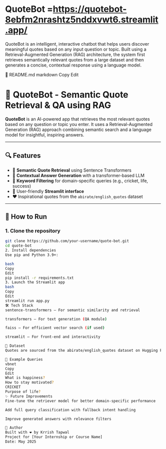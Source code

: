 # QuoteBot =https://quotebot-8ebfm2nrashtz5nddxvwt6.streamlit.app/
QuoteBot is an intelligent, interactive chatbot that helps users discover meaningful quotes based on any input question or topic. Built using a Retrieval-Augmented Generation (RAG) architecture, the system first retrieves semantically relevant quotes from a large dataset and then generates a concise, contextual response using a language model. 

📄 README.md
markdown
Copy
Edit
# 🧠 QuoteBot - Semantic Quote Retrieval & QA using RAG

**QuoteBot** is an AI-powered app that retrieves the most relevant quotes based on any question or topic you enter. It uses a Retrieval-Augmented Generation (RAG) approach combining semantic search and a language model for insightful, inspiring answers.

---

## 🔍 Features

- 🔎 **Semantic Quote Retrieval** using Sentence Transformers
- 🧠 **Contextual Answer Generation** with a transformer-based LLM
- 🎯 **Keyword Filtering** for domain-specific queries (e.g., cricket, life, success)
- 💬 User-friendly **Streamlit interface**
- ❤️ Inspirational quotes from the `abirate/english_quotes` dataset

---

## 🚀 How to Run

### 1. Clone the repository

```bash
git clone https://github.com/your-username/quote-bot.git
cd quote-bot
2. Install dependencies
Use pip and Python 3.9+:

bash
Copy
Edit
pip install -r requirements.txt
3. Launch the Streamlit app
bash
Copy
Edit
streamlit run app.py
🛠️ Tech Stack
sentence-transformers – For semantic similarity and retrieval

transformers – For text generation (QA module)

faiss – For efficient vector search (if used)

streamlit – For front-end and interactivity

📁 Dataset
Quotes are sourced from the abirate/english_quotes dataset on Hugging Face.

🧪 Example Queries
vbnet
Copy
Edit
What is happiness?
How to stay motivated?
CRICKET
Purpose of life?
✨ Future Improvements
Fine-tune the retriever model for better domain-specific performance

Add full query classification with fallback intent handling

Improve generated answers with relevance filters

👤 Author
Built with ❤️ by Krrish Tapwal
Project for [Your Internship or Course Name]
Date: May 2025

